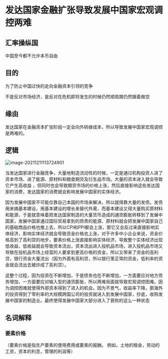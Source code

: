# 发达国家金融扩张导致发展中国家宏观调控两难

## 汇率操纵国

中国至今都不允许本币自由



## 目的 

为了防止中国过快的走向金融资本引领的竞争

不是反对市场经济，是反对在危机即将发生的时候仍然顺周期仍然跟着做空

## 缘由

发达国家在金融资本扩张阶段一定会向外转嫁成本，所以导致发展中国家宏观调控是两难的。

## 逻辑

![image-20211211113724901](C:\Users\Y_rachel\AppData\Roaming\Typora\typora-user-images\image-20211211113724901.png)

当发达国家进行金融竞争，大量地制造流动性的时候，一定是通过机构投资人进了资本市场、进了能源、原材料和粮食期货及衍生品市场。大量的资本进入就会导致它产生高收益 ，但同时也会导致期货市场的价格上涨，然后直接影响这些发达国家的消费，发达国家的消费就会影响发展中国家的实体经济。

因为发展中国家不可能仅靠自己本国的市场来解决，所以就得靠大量的发债。发债用来搞基本建设，用基本建设的增长来替代外需，而基本建设又得大量购买原材料和能源，于是就意味着把发达国家制造的大量货币造成的通货膨胀转移到了发展中国家，发展中国家通过国际贸易拿到的昂贵的能源、原材料就会把发展中国家自己的基础商品价格也推上去，所以CPI和PPI都会上涨，那它又会反过来直接影响实体经济，影响实体经济就会导致资金价格也上涨，对于许多中小企业来说，资金价格高到了高利贷的地步，要素价格上涨直接影响实体经济，导致整个实体经济出现低收益，低收益就会导致资本流出，资本流出进入投机品市场，进入投机品市场又导致在投机品市场上经营的人要拿到更高价格的资金，所以又带来了资金的高利贷，银行资金大量流出（因为外面有高利贷，所以银行里正常的资金，低利率的资金就会流出去被炒成了高利贷）。

这整个过程，因为投资在不断增加，于是债务也在不断增加，一方面要应对地方债务增加，一方面要应对输入型的通货膨胀，所以两难局面就导致宏观调控困难。因为调控困难就使得外部资本得到了进入的机会。因为不景气，收益率下降，那海外的投资得到了零利率的大规模跨国公司的投资就进入到发展中国家，抄底，收购发展中国家的制造业。最终使得发展中国家大部分进入了衰败的这么一种状态

## 名词解释

### 要素价格

（要素价格是指生产要素的使用费用或要素的报酬。 例如，土地的租金，劳动的工资，资本的利息，管理的利润等）